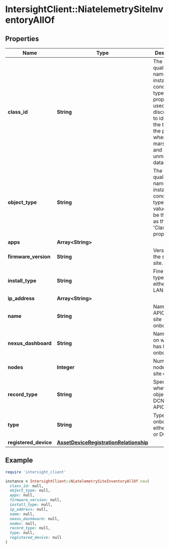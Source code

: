 # IntersightClient::NiatelemetrySiteInventoryAllOf

## Properties

| Name | Type | Description | Notes |
| ---- | ---- | ----------- | ----- |
| **class_id** | **String** | The fully-qualified name of the instantiated, concrete type. This property is used as a discriminator to identify the type of the payload when marshaling and unmarshaling data. | [default to &#39;niatelemetry.SiteInventory&#39;] |
| **object_type** | **String** | The fully-qualified name of the instantiated, concrete type. The value should be the same as the &#39;ClassId&#39; property. | [default to &#39;niatelemetry.SiteInventory&#39;] |
| **apps** | **Array&lt;String&gt;** |  | [optional] |
| **firmware_version** | **String** | Version of the specified site. | [optional] |
| **install_type** | **String** | Fine-grained type DCNM either SAN or LAN. | [optional] |
| **ip_address** | **Array&lt;String&gt;** |  | [optional] |
| **name** | **String** | Name of the APIC / DCNM site onboarded. | [optional] |
| **nexus_dashboard** | **String** | Name of ND on which site has been onboarded. | [optional] |
| **nodes** | **Integer** | Number of nodes the site contains. | [optional] |
| **record_type** | **String** | Specifies whether Site object is DCNM or APIC or ND. | [optional] |
| **type** | **String** | Type of site onboarded either APIC or DCNM. | [optional] |
| **registered_device** | [**AssetDeviceRegistrationRelationship**](AssetDeviceRegistrationRelationship.md) |  | [optional] |

## Example

```ruby
require 'intersight_client'

instance = IntersightClient::NiatelemetrySiteInventoryAllOf.new(
  class_id: null,
  object_type: null,
  apps: null,
  firmware_version: null,
  install_type: null,
  ip_address: null,
  name: null,
  nexus_dashboard: null,
  nodes: null,
  record_type: null,
  type: null,
  registered_device: null
)
```

